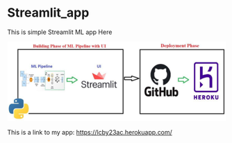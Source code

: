 # Streamlit_app
This is simple Streamlit ML app
Here

![.](https://github.com/AYMAX10/summerproject/blob/master/github.jpg)

This is a link to my app: https://lcby23ac.herokuapp.com/
